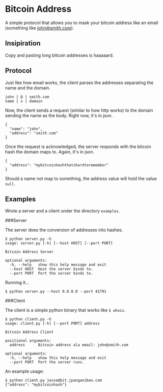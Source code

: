 Bitcoin Address
===============

A simple protocol that allows you to mask your bitcoin
address like an email (something like john@smith.com).

Insipiration
------------

Copy and pasting long bitcoin addresses is haaaaard.

Protocol
--------

Just like how email works, the client parses the addresses
separating the name and the domain.

```
john | @ | smith.com
name | x | domain
```

Now, the client sends a request (similar to how http works)
to the domain sending the name as the body. Right now, it's
in json.

```
{
  "name": "john",
  "address": "smith.com"
}
```

Once the request is acknowledged, the server responds with
the bitcoin hash the domain maps to. Again, it's in json.

```
{
  "address": "mybitcoinhashthatshardtoremember"
}
```

Should a name not map to something, the address value will
hold the value `null`.

Examples
--------

Wrote a server and a client under the directory `examples`.

###Server

The server does the conversion of addresses into hashes.

```
$ python server.py -h
usage: server.py [-h] [--host HOST] [--port PORT]

Bitcoin Address Server

optional arguments:
  -h, --help   show this help message and exit
  --host HOST  Host the server binds to.
  --port PORT  Port the server binds to.
```

Running it...

```
$ python server.py --host 0.0.0.0 --port 41791
```

###Client

The client is a simple python binary that works like
`$ whois`.

```
$ python client.py -h
usage: client.py [-h] [--port PORT] address

Bitcoin Address Client

positional arguments:
  address      Bitcoin address ala email: john@smith.com

optional arguments:
  -h, --help   show this help message and exit
  --port PORT  Port the server runs.
```

An example usage:

```
$ python client.py jesse@bit.jpanganiban.com
{"address": "mybitcoinhash"}
```
